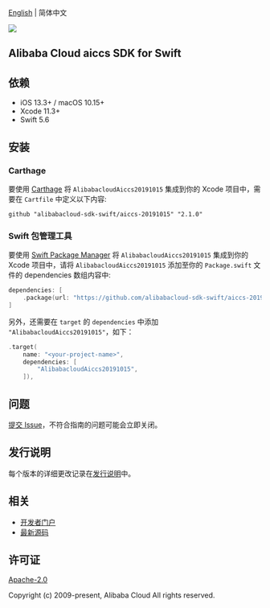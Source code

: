 [English](README.md) | 简体中文

![](https://aliyunsdk-pages.alicdn.com/icons/AlibabaCloud.svg)

## Alibaba Cloud aiccs SDK for Swift

## 依赖

- iOS 13.3+ / macOS 10.15+
- Xcode 11.3+
- Swift 5.6

## 安装

### Carthage

要使用 [Carthage](https://github.com/Carthage/Carthage) 将 `AlibabacloudAiccs20191015` 集成到你的 Xcode 项目中，需要在 `Cartfile` 中定义以下内容:

```ogdl
github "alibabacloud-sdk-swift/aiccs-20191015" "2.1.0"
```

### Swift 包管理工具

要使用 [Swift Package Manager](https://swift.org/package-manager/) 将 `AlibabacloudAiccs20191015` 集成到你的 Xcode 项目中，请将 `AlibabacloudAiccs20191015` 添加至你的 `Package.swift` 文件的 dependencies 数组内容中:

```swift
dependencies: [
    .package(url: "https://github.com/alibabacloud-sdk-swift/aiccs-20191015.git", from: "2.1.0")
]
```

另外，还需要在 `target` 的 `dependencies` 中添加 `"AlibabacloudAiccs20191015"`，如下：

```swift
.target(
    name: "<your-project-name>",
    dependencies: [
        "AlibabacloudAiccs20191015",
    ]),
```

## 问题

[提交 Issue](https://github.com/alibabacloud-sdk-swift/aiccs-20191015/issues/new)，不符合指南的问题可能会立即关闭。

## 发行说明

每个版本的详细更改记录在[发行说明](./ChangeLog.txt)中。

## 相关

* [开发者门户](https://next.api.aliyun.com/home)
* [最新源码](https://github.com/alibabacloud-sdk-swift/aiccs-20191015)

## 许可证

[Apache-2.0](http://www.apache.org/licenses/LICENSE-2.0)

Copyright (c) 2009-present, Alibaba Cloud All rights reserved.
